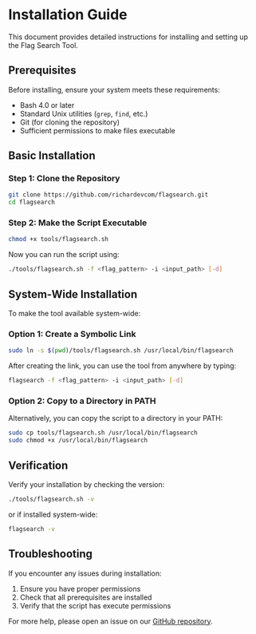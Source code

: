 # Installation Guide

This document provides detailed instructions for installing and setting up the Flag Search Tool.

## Prerequisites

Before installing, ensure your system meets these requirements:

- Bash 4.0 or later
- Standard Unix utilities (`grep`, `find`, etc.)
- Git (for cloning the repository)
- Sufficient permissions to make files executable

## Basic Installation

### Step 1: Clone the Repository

```bash
git clone https://github.com/richardevcom/flagsearch.git
cd flagsearch
```

### Step 2: Make the Script Executable

```bash
chmod +x tools/flagsearch.sh
```

Now you can run the script using:

```bash
./tools/flagsearch.sh -f <flag_pattern> -i <input_path> [-d]
```

## System-Wide Installation

To make the tool available system-wide:

### Option 1: Create a Symbolic Link

```bash
sudo ln -s $(pwd)/tools/flagsearch.sh /usr/local/bin/flagsearch
```

After creating the link, you can use the tool from anywhere by typing:

```bash
flagsearch -f <flag_pattern> -i <input_path> [-d]
```

### Option 2: Copy to a Directory in PATH

Alternatively, you can copy the script to a directory in your PATH:

```bash
sudo cp tools/flagsearch.sh /usr/local/bin/flagsearch
sudo chmod +x /usr/local/bin/flagsearch
```

## Verification

Verify your installation by checking the version:

```bash
./tools/flagsearch.sh -v
```

or if installed system-wide:

```bash
flagsearch -v
```

## Troubleshooting

If you encounter any issues during installation:

1. Ensure you have proper permissions
2. Check that all prerequisites are installed
3. Verify that the script has execute permissions

For more help, please open an issue on our [GitHub repository](https://github.com/richardevcom/flagsearch/issues).